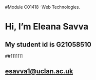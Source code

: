 #Module C01418 -Web Technologies.
# Hi, I’m Eleana Savva
## My student id is G21058510
##1111111
## esavva1@uclan.ac.uk




